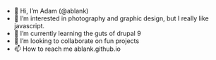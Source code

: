 - 👋 Hi, I’m Adam (@ablank)
- 👀 I’m interested in photography and graphic design, but I really like javascript.
- 🌱 I’m currently learning the guts of drupal 9
- 💞️ I’m looking to collaborate on fun projects
- 📫 How to reach me ablank.github.io
